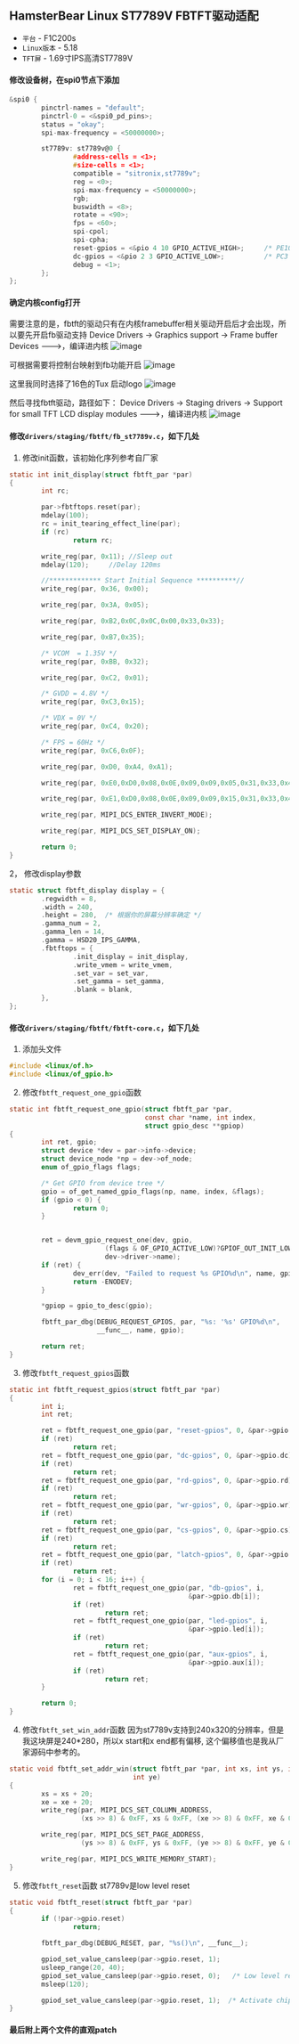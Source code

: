 HamsterBear Linux ST7789V FBTFT驱动适配
------------------------------

* `平台` - F1C200s
* `Linux版本` - 5.18
* `TFT屏` - 1.69寸IPS高清ST7789V

#### 修改设备树，在spi0节点下添加
```c
&spi0 {
        pinctrl-names = "default";
        pinctrl-0 = <&spi0_pd_pins>;
        status = "okay";
        spi-max-frequency = <50000000>;

        st7789v: st7789v@0 {
                #address-cells = <1>;
                #size-cells = <1>;
                compatible = "sitronix,st7789v";
                reg = <0>;
                spi-max-frequency = <50000000>;
                rgb;
                buswidth = <8>;
                rotate = <90>;
                fps = <60>;
                spi-cpol;
                spi-cpha;
                reset-gpios = <&pio 4 10 GPIO_ACTIVE_HIGH>;     /* PE10 */
                dc-gpios = <&pio 2 3 GPIO_ACTIVE_LOW>;          /* PC3 */
                debug = <1>;
        };
};
```

#### 确定内核config打开
需要注意的是，fbtft的驱动只有在内核framebuffer相关驱动开启后才会出现，所以要先开启fb驱动支持
Device Drivers -> Graphics support -> Frame buffer Devices  --->，编译进内核
![image](https://img2022.cnblogs.com/blog/2605173/202205/2605173-20220510014807534-1679025608.png)

可根据需要将控制台映射到fb功能开启
![image](https://img2022.cnblogs.com/blog/2605173/202205/2605173-20220510014927313-1363991664.png)

这里我同时选择了16色的Tux 启动logo
![image](https://img2022.cnblogs.com/blog/2605173/202205/2605173-20220510014958052-1354061996.png)


然后寻找fbtft驱动，路径如下：
Device Drivers -> Staging drivers -> Support for small TFT LCD display modules  --->，编译进内核
![image](https://img2022.cnblogs.com/blog/2605173/202205/2605173-20220510014548262-1638003774.png)


#### 修改`drivers/staging/fbtft/fb_st7789v.c`，如下几处
1. 修改init函数，该初始化序列参考自厂家
```c
static int init_display(struct fbtft_par *par)
{
        int rc;

        par->fbtftops.reset(par);
		mdelay(100);
        rc = init_tearing_effect_line(par);
        if (rc)
                return rc;

        write_reg(par, 0x11); //Sleep out
        mdelay(120);     //Delay 120ms

        //************* Start Initial Sequence **********//
        write_reg(par, 0x36, 0x00);

        write_reg(par, 0x3A, 0x05);

        write_reg(par, 0xB2,0x0C,0x0C,0x00,0x33,0x33);

        write_reg(par, 0xB7,0x35);

        /* VCOM  = 1.35V */
        write_reg(par, 0xBB, 0x32);

        write_reg(par, 0xC2, 0x01);

        /* GVDD = 4.8V */
        write_reg(par, 0xC3,0x15);

        /* VDX = 0V */
        write_reg(par, 0xC4, 0x20);

        /* FPS = 60Hz */
        write_reg(par, 0xC6,0x0F);

        write_reg(par, 0xD0, 0xA4, 0xA1);

        write_reg(par, 0xE0,0xD0,0x08,0x0E,0x09,0x09,0x05,0x31,0x33,0x48,0x17,0x14,0x15,0x31,0x34);

        write_reg(par, 0xE1,0xD0,0x08,0x0E,0x09,0x09,0x15,0x31,0x33,0x48,0x17,0x14,0x15,0x31,0x34);

        write_reg(par, MIPI_DCS_ENTER_INVERT_MODE);

        write_reg(par, MIPI_DCS_SET_DISPLAY_ON);

        return 0;
}
```
2， 修改display参数
```c
static struct fbtft_display display = {
        .regwidth = 8,
        .width = 240,
        .height = 280,	/* 根据你的屏幕分辨率确定 */
        .gamma_num = 2,
        .gamma_len = 14,
        .gamma = HSD20_IPS_GAMMA,
        .fbtftops = {
                .init_display = init_display,
                .write_vmem = write_vmem,
                .set_var = set_var,
                .set_gamma = set_gamma,
                .blank = blank,
        },
};
```

#### 修改`drivers/staging/fbtft/fbtft-core.c`，如下几处
1. 添加头文件
```c
#include <linux/of.h>
#include <linux/of_gpio.h>
```

2. 修改`fbtft_request_one_gpio`函数
```c
static int fbtft_request_one_gpio(struct fbtft_par *par,
                                  const char *name, int index,
                                  struct gpio_desc **gpiop)
{
        int ret, gpio;
        struct device *dev = par->info->device;
        struct device_node *np = dev->of_node;
        enum of_gpio_flags flags;

        /* Get GPIO from device tree */
        gpio = of_get_named_gpio_flags(np, name, index, &flags);
        if (gpio < 0) {
                return 0;
        }


        ret = devm_gpio_request_one(dev, gpio,
                        (flags & OF_GPIO_ACTIVE_LOW)?GPIOF_OUT_INIT_LOW:GPIOF_OUT_INIT_HIGH,
                        dev->driver->name);
        if (ret) {
                dev_err(dev, "Failed to request %s GPIO%d\n", name, gpio);
                return -ENODEV;
        }

        *gpiop = gpio_to_desc(gpio);

        fbtft_par_dbg(DEBUG_REQUEST_GPIOS, par, "%s: '%s' GPIO%d\n",
                      __func__, name, gpio);

        return ret;
}
```

3. 修改`fbtft_request_gpios`函数
```c
static int fbtft_request_gpios(struct fbtft_par *par)
{
        int i;
        int ret;

        ret = fbtft_request_one_gpio(par, "reset-gpios", 0, &par->gpio.reset);
        if (ret)
                return ret;
        ret = fbtft_request_one_gpio(par, "dc-gpios", 0, &par->gpio.dc);
        if (ret)
                return ret;
        ret = fbtft_request_one_gpio(par, "rd-gpios", 0, &par->gpio.rd);
        if (ret)
                return ret;
        ret = fbtft_request_one_gpio(par, "wr-gpios", 0, &par->gpio.wr);
        if (ret)
                return ret;
        ret = fbtft_request_one_gpio(par, "cs-gpios", 0, &par->gpio.cs);
        if (ret)
                return ret;
        ret = fbtft_request_one_gpio(par, "latch-gpios", 0, &par->gpio.latch);
        if (ret)
                return ret;
        for (i = 0; i < 16; i++) {
                ret = fbtft_request_one_gpio(par, "db-gpios", i,
                                             &par->gpio.db[i]);
                if (ret)
                        return ret;
                ret = fbtft_request_one_gpio(par, "led-gpios", i,
                                             &par->gpio.led[i]);
                if (ret)
                        return ret;
                ret = fbtft_request_one_gpio(par, "aux-gpios", i,
                                             &par->gpio.aux[i]);
                if (ret)
                        return ret;
        }

        return 0;
}
```

4. 修改`fbtft_set_win_addr`函数
因为st7789v支持到240x320的分辨率，但是我这块屏是240*280，所以x start和x end都有偏移,
这个偏移值也是我从厂家源码中参考的。
```c
static void fbtft_set_addr_win(struct fbtft_par *par, int xs, int ys, int xe,
                               int ye)
{
        xs = xs + 20;
        xe = xe + 20;
        write_reg(par, MIPI_DCS_SET_COLUMN_ADDRESS,
                  (xs >> 8) & 0xFF, xs & 0xFF, (xe >> 8) & 0xFF, xe & 0xFF);

        write_reg(par, MIPI_DCS_SET_PAGE_ADDRESS,
                  (ys >> 8) & 0xFF, ys & 0xFF, (ye >> 8) & 0xFF, ye & 0xFF);

        write_reg(par, MIPI_DCS_WRITE_MEMORY_START);
}
```

5. 修改`fbtft_reset`函数
st7789v是low level reset
```c
static void fbtft_reset(struct fbtft_par *par)
{
        if (!par->gpio.reset)
                return;

        fbtft_par_dbg(DEBUG_RESET, par, "%s()\n", __func__);

        gpiod_set_value_cansleep(par->gpio.reset, 1);
        usleep_range(20, 40);
        gpiod_set_value_cansleep(par->gpio.reset, 0);   /* Low level reset */
        msleep(120);

        gpiod_set_value_cansleep(par->gpio.reset, 1);  /* Activate chip */
}
```

#### 最后附上两个文件的直观patch
```diff
```

```diff
```